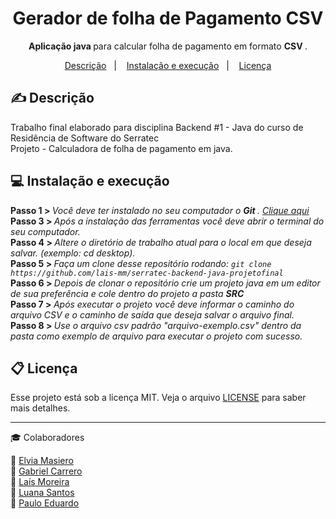 <h1 align="center"> Gerador de folha de Pagamento CSV </h1>
<p align="center"> <strong> Aplicação java </strong> para calcular folha de pagamento em formato <strong> CSV </strong>.  </p>


<p align="center">
  <a href="#-descrição">Descrição</a>&nbsp;&nbsp;&nbsp;|&nbsp;&nbsp;&nbsp;
  <a href="#-instalação-e-execução">Instalação e execução</a>&nbsp;&nbsp;&nbsp;|&nbsp;&nbsp;&nbsp;
  <a href="#memo-licença">Licença</a>
</p>
 
## ✍ Descrição

 Trabalho final elaborado para disciplina Backend #1 - Java do curso de Residência de Software do Serratec</br>Projeto - Calculadora de folha de pagamento em java.

 ## 💻 Instalação e execução
 
<strong> Passo 1 > </strong> <i> Você deve ter instalado no seu computador o <strong> Git  </strong>. <a href="https://git-scm.com/"> Clique aqui </a></i><br>
<strong> Passo 3 > </strong> <i> Após a instalação das ferramentas você deve abrir o terminal do seu computador. </i><br>
<strong> Passo 4 > </strong> <i> Altere o diretório de trabalho atual para o local em que deseja salvar. (exemplo: cd desktop).</i><br>
<strong> Passo 5 > </strong> <i> Faça um clone desse repositório rodando: `git clone https://github.com/lais-mm/serratec-backend-java-projetofinal`</i><br>
<strong> Passo 6 > </strong> <i> Depois de clonar o repositório crie um projeto java em um editor de sua preferência e cole dentro do projeto a pasta <strong> SRC </strong> </i><br>
<strong> Passo 7 > </strong> <i> Após executar o projeto você deve informar o caminho do arquivo CSV e o caminho de saída que deseja salvar o arquivo final. </i><br>
<strong> Passo 8 > </strong> <i> Use o arquivo csv padrão "arquivo-exemplo.csv" dentro da pasta como exemplo de arquivo para executar o projeto com sucesso.</i><br>

## 📋 Licença

Esse projeto está sob a licença MIT. Veja o arquivo [LICENSE](LICENSE.md) para saber mais detalhes.

---

:mortar_board: Colaboradores 

:woman: <a href="https://github.com/elviamasiero">Elvia Masiero</a></br>
:boy: <a href="https://github.com/GabrielCarreiro">Gabriel Carrero </a></br>
:woman: <a href="https://github.com/lais-mm">Laís Moreira </a></br>
:woman: <a href="https://github.com/saalua">Luana Santos</a></br>
:boy: <a href="https://github.com/PauloDudu">Paulo Eduardo</a></br>
